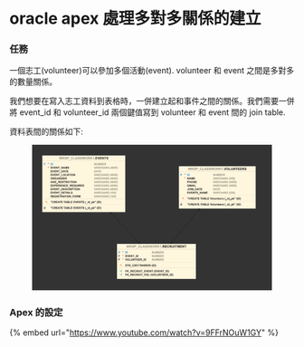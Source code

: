 # oracle apex 處理多對多關係的建立

### 任務

一個志工(volunteer)可以參加多個活動(event). volunteer 和 event 之間是多對多的數量關係。

我們想要在寫入志工資料到表格時，一併建立起和事件之間的關係。我們需要一併將 event\_id 和 volunteer\_id 兩個鍵值寫到 volunteer 和 event 間的 join table.



資料表間的關係如下:

<figure><img src="../.gitbook/assets/image (119).png" alt=""><figcaption></figcaption></figure>

### Apex 的設定

{% embed url="https://www.youtube.com/watch?v=9FFrNOuW1GY" %}
